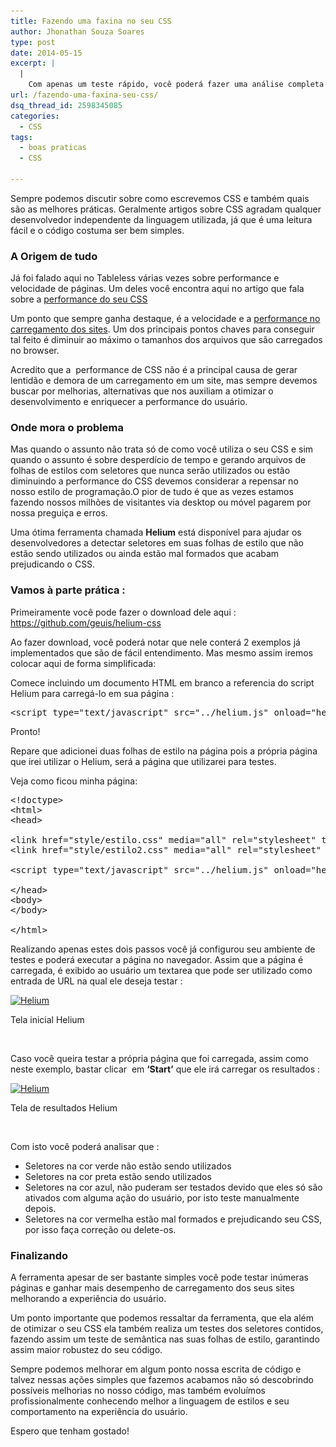 ```yaml
---
title: Fazendo uma faxina no seu CSS
author: Jhonathan Souza Soares
type: post
date: 2014-05-15
excerpt: |
  |
    Com apenas um teste rápido, você poderá fazer uma análise completa das suas folhas de estilo e remover os seletores não utilizados.
url: /fazendo-uma-faxina-seu-css/
dsq_thread_id: 2598345085
categories:
  - CSS
tags:
  - boas praticas
  - CSS

---
```

Sempre podemos discutir sobre como escrevemos CSS e também quais são as melhores práticas. Geralmente artigos sobre CSS agradam qualquer desenvolvedor independente da linguagem utilizada, já que é uma leitura fácil e o código costuma ser bem simples.

### A Origem de tudo

Já foi falado aqui no Tableless várias vezes sobre performance e velocidade de páginas. Um deles você encontra aqui no artigo que fala sobre a <a title="Performance CSS" href="http://tableless.com.br/melhorando-performance-css/" target="_blank">performance do seu CSS</a>

Um ponto que sempre ganha destaque, é a velocidade e a <a title="http://tableless.com.br/acelere-o-carregamento-de-suas-paginas/" href="http://tableless.com.br/acelere-o-carregamento-de-suas-paginas/" target="_blank">performance no carregamento dos sites</a>. Um dos principais pontos chaves para conseguir tal feito é diminuir ao máximo o tamanhos dos arquivos que são carregados no browser.

Acredito que a  performance de CSS não é a principal causa de gerar lentidão e demora de um carregamento em um site, mas sempre devemos buscar por melhorias, alternativas que nos auxiliam a otimizar o desenvolvimento e enriquecer a performance do usuário.

### Onde mora o problema

Mas quando o assunto não trata só de como você utiliza o seu CSS e sim quando o assunto é sobre desperdício de tempo e gerando arquivos de folhas de estilos com seletores que nunca serão utilizados ou estão diminuindo a performance do CSS devemos considerar a repensar no nosso estilo de programação.O pior de tudo é que as vezes estamos fazendo nossos milhões de visitantes via desktop ou móvel pagarem por nossa preguiça e erros.

Uma ótima ferramenta chamada **Helium** está disponível para ajudar os desenvolvedores a detectar seletores em suas folhas de estilo que não estão sendo utilizados ou ainda estão mal formados que acabam prejudicando o CSS.

### Vamos à parte prática :

Primeiramente você pode fazer o download dele aqui : <a title="https://github.com/geuis/helium-css" href="https://github.com/geuis/helium-css" target="_blank">https://github.com/geuis/helium-css</a>
  
Ao fazer download, você poderá notar que nele conterá 2 exemplos já implementados que são de fácil entendimento. Mas mesmo assim iremos colocar aqui de forma simplificada:

Comece incluindo um documento HTML em branco a referencia do script Helium para carregá-lo em sua página :

<pre class="lang-javascript">&lt;script type="text/javascript" src="../helium.js" onload="helium.init()" async&gt;&lt;/script&gt;</pre>

Pronto!
  
Repare que adicionei duas folhas de estilo na página pois a própria página que irei utilizar o Helium, será a página que utilizarei para testes.

Veja como ficou minha página:

<pre class="lang-html">&lt;!doctype&gt;
&lt;html&gt;
&lt;head&gt;

&lt;link href="style/estilo.css" media="all" rel="stylesheet" type="text/css"&gt;
&lt;link href="style/estilo2.css" media="all" rel="stylesheet" type="text/css"&gt;

&lt;script type="text/javascript" src="../helium.js" onload="helium.init()" async&gt;&lt;/script&gt;

&lt;/head&gt;
&lt;body&gt;
&lt;/body&gt;

&lt;/html&gt;</pre>

Realizando apenas estes dois passos você já configurou seu ambiente de testes e poderá executar a página no navegador. Assim que a página é carregada, é exibido ao usuário um textarea que pode ser utilizado como entrada de URL na qual ele deseja testar :

<div id="attachment_42093" style="width: 730px" class="wp-caption alignnone">
  <a href="https://raw.githubusercontent.com/diegoeis/tableless-static-images/master/2014/04/helium-passo-1.jpg"><img class="size-full wp-image-42093" alt="Helium" src="https://raw.githubusercontent.com/diegoeis/tableless-static-images/master/2014/04/helium-passo-1.jpg" width="720" height="257" srcset="uploads/2014/04/helium-passo-1.jpg 720w, uploads/2014/04/helium-passo-1-400x142.jpg 400w" sizes="(max-width: 720px) 100vw, 720px" /></a>
  
  <p class="wp-caption-text">
    Tela inicial Helium
  </p>
</div>

&nbsp;

Caso você queira testar a própria página que foi carregada, assim como neste exemplo, bastar clicar  em **‘Start’** que ele irá carregar os resultados :

<div id="attachment_42094" style="width: 730px" class="wp-caption alignnone">
  <a href="https://raw.githubusercontent.com/diegoeis/tableless-static-images/master/2014/04/helium-passo-2.jpg"><img class="size-full wp-image-42094" alt="Helium" src="https://raw.githubusercontent.com/diegoeis/tableless-static-images/master/2014/04/helium-passo-2.jpg" width="720" height="263" srcset="uploads/2014/04/helium-passo-2.jpg 720w, uploads/2014/04/helium-passo-2-400x146.jpg 400w" sizes="(max-width: 720px) 100vw, 720px" /></a>
  
  <p class="wp-caption-text">
    Tela de resultados Helium
  </p>
</div>

&nbsp;

Com isto você poderá analisar que :

  * Seletores na cor verde não estão sendo utilizados
  * Seletores na cor preta estão sendo utilizados
  * Seletores na cor azul, não puderam ser testados devido que eles só são ativados com alguma ação do usuário, por isto teste manualmente depois.
  * Seletores na cor vermelha estão mal formados e prejudicando seu CSS, por isso faça correção ou delete-os.

### Finalizando

A ferramenta apesar de ser bastante simples você pode testar inúmeras páginas e ganhar mais desempenho de carregamento dos seus sites melhorando a experiência do usuário.

Um ponto importante que podemos ressaltar da ferramenta, que ela além de otimizar o seu CSS ela também realiza um testes dos seletores contidos, fazendo assim um teste de semântica nas suas folhas de estilo, garantindo assim maior robustez do seu código.

Sempre podemos melhorar em algum ponto nossa escrita de código e talvez nessas ações simples que fazemos acabamos não só descobrindo possíveis melhorias no nosso código, mas também evoluímos profissionalmente conhecendo melhor a linguagem de estilos e seu comportamento na experiência do usuário.

Espero que tenham gostado!